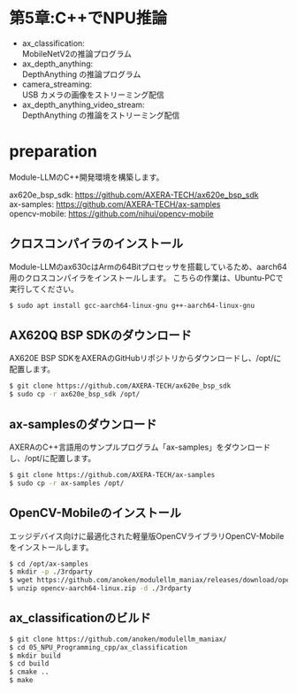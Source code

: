 # 第5章:C++でNPU推論

- ax_classification:<br>
 MobileNetV2の推論プログラム<br>
- ax_depth_anything:<br>
 DepthAnything の推論プログラム<br>
- camera_streaming:<br>
 USB カメラの画像をストリーミング配信<br>
- ax_depth_anything_video_stream:<br>
  DepthAnything の推論をストリーミング配信<br>


#  preparation

Module-LLMのC++開発環境を構築します。<br>

ax620e_bsp_sdk: https://github.com/AXERA-TECH/ax620e_bsp_sdk<br>
ax-samples: https://github.com/AXERA-TECH/ax-samples<br>
opencv-mobile: https://github.com/nihui/opencv-mobile<br>

## クロスコンパイラのインストール

Module-LLMのax630cはArmの64Bitプロセッサを搭載しているため、aarch64用のクロスコンパイラをインストールします。
こちらの作業は、Ubuntu-PCで実行してください。
```bash
$ sudo apt install gcc-aarch64-linux-gnu g++-aarch64-linux-gnu
```

## AX620Q BSP SDKのダウンロード

AX620E BSP SDKをAXERAのGitHubリポジトリからダウンロードし、/opt/に配置します。

```bash
$ git clone https://github.com/AXERA-TECH/ax620e_bsp_sdk
$ sudo cp -r ax620e_bsp_sdk /opt/
```

## ax-samplesのダウンロード

AXERAのC++言語用のサンプルプログラム「ax-samples」をダウンロードし、/opt/に配置します。

```bash
$ git clone https://github.com/AXERA-TECH/ax-samples
$ sudo cp -r ax-samples /opt/
```

## OpenCV-Mobileのインストール

エッジデバイス向けに最適化された軽量版OpenCVライブラリOpenCV-Mobileをインストールします。

```bash
$ cd /opt/ax-samples
$ mkdir -p ./3rdparty
$ wget https://github.com/anoken/modulellm_maniax/releases/download/opencv_mobile/opencv-aarch64-linux.zip
$ unzip opencv-aarch64-linux.zip -d ./3rdparty
```

## ax_classificationのビルド

```bash
$ git clone https://github.com/anoken/modulellm_maniax/
$ cd 05_NPU_Programming_cpp/ax_classification
$ mkdir build
$ cd build
$ cmake ..
$ make
```
